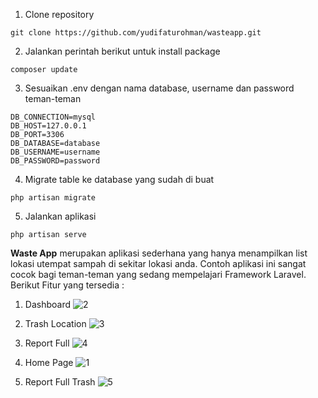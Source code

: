 1. Clone repository
``` shell
git clone https://github.com/yudifaturohman/wasteapp.git
```
2. Jalankan perintah berikut untuk install package
``` shell
composer update
```
3. Sesuaikan .env dengan nama database, username dan password teman-teman
``` shell
DB_CONNECTION=mysql
DB_HOST=127.0.0.1
DB_PORT=3306
DB_DATABASE=database
DB_USERNAME=username
DB_PASSWORD=password
```
4. Migrate table ke database yang sudah di buat
``` shell
php artisan migrate
```
5. Jalankan aplikasi
``` shell
php artisan serve
```
__Waste App__ merupakan aplikasi sederhana yang hanya menampilkan list lokasi utempat sampah di sekitar lokasi anda.
Contoh aplikasi ini sangat cocok bagi teman-teman yang sedang mempelajari Framework Laravel. <br/> Berikut Fitur yang tersedia : <br/>
1. Dashboard
![2](https://github.com/yudifaturohman/wasteapp/assets/50742212/b8875bb6-8b79-4e75-8b82-2cd51ca1bff6)

2. Trash Location
![3](https://github.com/yudifaturohman/wasteapp/assets/50742212/8628f644-99fc-4867-829e-7956319aa9cc)

3. Report Full
![4](https://github.com/yudifaturohman/wasteapp/assets/50742212/7042613e-b3e2-4a5a-9e75-cf41962fded9)

4. Home Page
![1](https://github.com/yudifaturohman/wasteapp/assets/50742212/ce7a1f25-9ff5-454b-a56a-2a4ec4fc02e5)

5. Report Full Trash
![5](https://github.com/yudifaturohman/wasteapp/assets/50742212/ace5ecbe-faf3-4a5e-9391-51e64b5b05cc)

